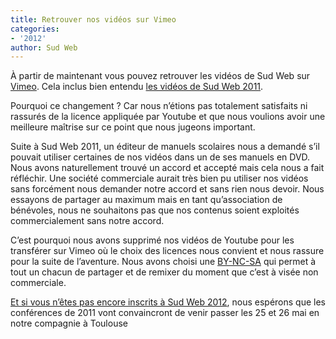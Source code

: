```yaml
---
title: Retrouver nos vidéos sur Vimeo
categories:
- '2012'
author: Sud Web
---
```


À partir de maintenant vous pouvez retrouver les vidéos de Sud Web sur [Vimeo](https://vimeo.com/sudweb). Cela inclus bien entendu [les vidéos de Sud Web 2011](https://vimeo.com/album/1908328).

Pourquoi ce changement ? Car nous n&rsquo;étions pas totalement satisfaits ni rassurés de la licence appliquée par Youtube et que nous voulions avoir une meilleure maîtrise sur ce point que nous jugeons important.

Suite à Sud Web 2011, un éditeur de manuels scolaires nous a demandé s&rsquo;il pouvait utiliser certaines de nos vidéos dans un de ses manuels en DVD. Nous avons naturellement trouvé un accord et accepté mais cela nous a fait réfléchir. Une société commerciale aurait très bien pu utiliser nos vidéos sans forcément nous demander notre accord et sans rien nous devoir.
Nous essayons de partager au maximum mais en tant qu’association de bénévoles, nous ne souhaitons pas que nos contenus soient exploités commercialement sans notre accord.

C&rsquo;est pourquoi nous avons supprimé nos vidéos de Youtube pour les transférer sur Vimeo où le choix des licences nous convient et nous rassure pour la suite de l&rsquo;aventure. Nous avons choisi une [BY-NC-SA][3] qui permet à tout un chacun de partager et de remixer du moment que c&rsquo;est à visée non commerciale.

[Et si vous n&rsquo;êtes pas encore inscrits à Sud Web 2012][4], nous espérons que les conférences de 2011 vont convaincront de venir passer les 25 et 26 mai en notre compagnie à Toulouse

 [1]: https://vimeo.com/sudweb "Sud Web sur Vimeo"
 [2]: https://vimeo.com/album/1908328 "Vidéos de Sud Web 2011"
 [3]: http://creativecommons.org/licenses/by-nc-sa/3.0/deed.fr "Licence Creative Common BY-NC-SA"
 [4]: http://sudweb.fr/2012/inscription/ "Inscription"
